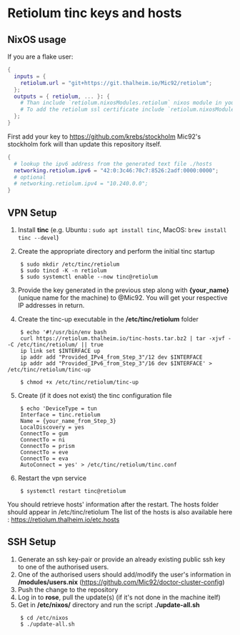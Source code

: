 # **Retiolum tinc keys and hosts**

## NixOS usage

If you are a flake user:

```nix
{
  inputs = {
    retiolum.url = "git+https://git.thalheim.io/Mic92/retiolum";
  };
  outputs = { retiolum, ... }: {
    # Than include `retiolum.nixosModules.retiolum` nixos module in your nixos configurations
    # To add the retiolum ssl certificate include `retiolum.nixosModules.ca`
  };
}
```

First add your key to https://github.com/krebs/stockholm
Mic92's stockholm fork will than update this repository itself.

```nix
{
  # lookup the ipv6 address from the generated text file ./hosts
  networking.retiolum.ipv6 = "42:0:3c46:70c7:8526:2adf:0000:0000";
  # optional
  # networking.retiolum.ipv4 = "10.240.0.0";
}
```


## VPN Setup
1. Install **tinc** (e.g. Ubuntu : `sudo apt install tinc`, MacOS: `brew install tinc --devel`)

2. Create the appropriate directory and perform the initial tinc startup 
```
    $ sudo mkdir /etc/tinc/retiolum
    $ sudo tincd -K -n retiolum
    $ sudo systemctl enable --now tinc@retiolum
```

3. Provide the key generated in the previous step along with **{your_name}** (unique name for the machine) to @Mic92.
   You will get your respective IP addresses in return.

4. Create the tinc-up executable in the **/etc/tinc/retiolum** folder
```
    $ echo '#!/usr/bin/env bash
    curl https://retiolum.thalheim.io/tinc-hosts.tar.bz2 | tar -xjvf - -C /etc/tinc/retiolum/ || true
    ip link set $INTERFACE up
    ip addr add "Provided_IPv4_from_Step_3"/12 dev $INTERFACE
    ip addr add "Provided_IPv6_from_Step_3"/16 dev $INTERFACE' > /etc/tinc/retiolum/tinc-up

    $ chmod +x /etc/tinc/retiolum/tinc-up
```

5. Create (if it does not exist) the tinc configuration file
```
    $ echo 'DeviceType = tun
    Interface = tinc.retiolum
    Name = {your_name_from_Step_3}
    LocalDiscovery = yes
    ConnectTo = gum
    ConnectTo = ni
    ConnectTo = prism
    ConnectTo = eve
    ConnectTo = eva
    AutoConnect = yes' > /etc/tinc/retiolum/tinc.conf
```

6. Restart the vpn service
```
    $ systemctl restart tinc@retiolum
```
You should retrieve hosts' information after the restart.
The hosts folder should appear in /etc/tinc/retiolum
The list of the hosts is also available here : https://retiolum.thalheim.io/etc.hosts

## SSH Setup
1. Generate an ssh key-pair or provide an already existing public ssh key to one of the authorised users.
2. One of the authorised users should add/modify the user's information in **/modules/users.nix** (https://github.com/Mic92/doctor-cluster-config)
3. Push the change to the repository
4. Log in to **rose**, pull the update(s) (if it's not done in the machine itelf)
5. Get in **/etc/nixos/** directory and run the script **./update-all.sh**
```
    $ cd /etc/nixos
    $ ./update-all.sh
```
